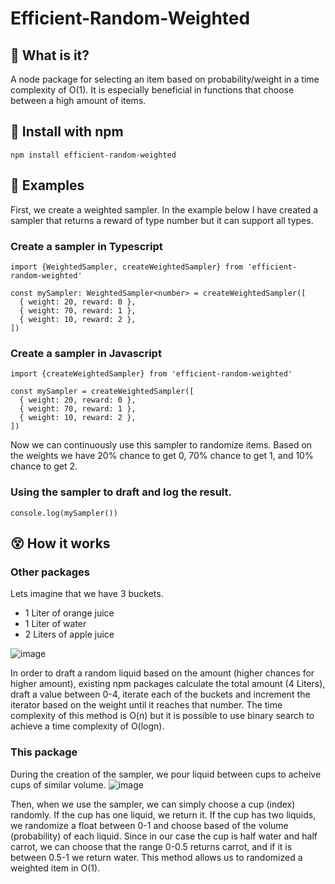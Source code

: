 # Efficient-Random-Weighted
## 📘 What is it?
A node package for selecting an item based on probability/weight in a time complexity of O(1).
It is especially beneficial in functions that choose between a high amount of items.
## 🔨 Install with npm
`npm install efficient-random-weighted`
## 📖 Examples
First, we create a weighted sampler. In the example below I have created a sampler that returns a reward of type number but it can support all types. 

### Create a sampler in Typescript
```
import {WeightedSampler, createWeightedSampler} from 'efficient-random-weighted'

const mySampler: WeightedSampler<number> = createWeightedSampler([
  { weight: 20, reward: 0 },
  { weight: 70, reward: 1 },
  { weight: 10, reward: 2 },
])
```
### Create a sampler in Javascript
```
import {createWeightedSampler} from 'efficient-random-weighted'

const mySampler = createWeightedSampler([
  { weight: 20, reward: 0 },
  { weight: 70, reward: 1 },
  { weight: 10, reward: 2 },
])
```

Now we can continuously use this sampler to randomize items. Based on the weights we have 20% chance to get 0, 70% chance to get 1, and 10% chance to get 2.

### Using the sampler to draft and log the result.
`console.log(mySampler())`

## 😵 How it works
### Other packages
Lets imagine that we have 3 buckets.
- 1 Liter of orange juice
- 1 Liter of water
- 2 Liters of apple juice

  
![image](https://github.com/ErezShahaf/efficient-random-weighted/assets/62619268/2927994a-0f72-4b26-8c2d-4c4965e40b6e)

In order to draft a random liquid based on the amount (higher chances for higher amount), existing npm packages calculate the total amount (4 Liters), draft a value between 0-4, iterate each of the buckets and increment the iterator based on the weight until it reaches that number. The time complexity of this method is O(n) but it is possible to use binary search to achieve a time complexity of O(logn).
### This package
During the creation of the sampler, we pour liquid between cups to acheive cups of similar volume.
![image](https://github.com/ErezShahaf/efficient-random-weighted/assets/62619268/e9bce970-f1f4-4141-998f-86a42da699dc)

Then, when we use the sampler, we can simply choose a cup (index) randomly. If the cup has one liquid, we return it. If the cup has two liquids, we randomize a float between 0-1 and choose based of the volume (probability) of each liquid. Since in our case the cup is half water and half carrot, we can choose that the range 0-0.5 returns carrot, and if it is between 0.5-1 we return water. This method allows us to randomized a weighted item in O(1).

